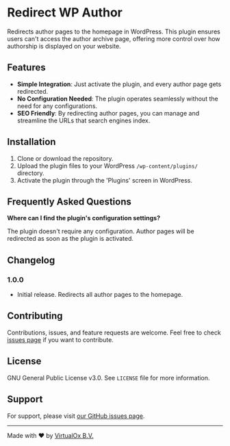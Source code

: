 # Redirect WP Author

Redirects author pages to the homepage in WordPress. This plugin ensures users can't access the author archive page, offering more control over how authorship is displayed on your website.

## Features

- **Simple Integration**: Just activate the plugin, and every author page gets redirected.
- **No Configuration Needed**: The plugin operates seamlessly without the need for any configurations.
- **SEO Friendly**: By redirecting author pages, you can manage and streamline the URLs that search engines index.

## Installation

1. Clone or download the repository.
2. Upload the plugin files to your WordPress `/wp-content/plugins/` directory.
3. Activate the plugin through the 'Plugins' screen in WordPress.

## Frequently Asked Questions

**Where can I find the plugin's configuration settings?**

The plugin doesn't require any configuration. Author pages will be redirected as soon as the plugin is activated.

## Changelog

### 1.0.0

- Initial release. Redirects all author pages to the homepage.

## Contributing

Contributions, issues, and feature requests are welcome. Feel free to check [issues page](https://github.com/virtualox/redirect-wp-author/issues) if you want to contribute.

## License

GNU General Public License v3.0. See `LICENSE` file for more information.

## Support

For support, please visit [our GitHub issues page](https://github.com/virtualox/redirect-wp-author/issues).

---

Made with ❤ by [VirtualOx B.V.](https://github.com/virtualox)
